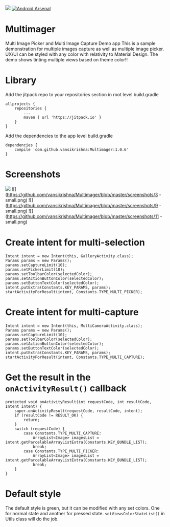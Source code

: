 [![](https://jitpack.io/v/vansikrishna/Multimager.svg)](https://jitpack.io/#vansikrishna/Multimager) [![Android Arsenal](https://img.shields.io/badge/Android%20Arsenal-Multimager-orange.svg?style=flat-square)](https://android-arsenal.com/details/1/5241)

# Multimager
Multi Image Picker and Multi Image Capture Demo app
This is a sample demonstration for multiple images capture as well as multiple image picker. UX/UI can be styled with any color with relativity to Material Design. The demo shows tinting multiple views based on theme color!!

# Library
Add the jitpack repo to your repositories section in root level build.gradle

    allprojects {
        repositories {
            ...
            maven { url 'https://jitpack.io' }
        }
    }

Add the dependencies to the app level build.gradle

    dependencies {
        compile 'com.github.vansikrishna:Multimager:1.0.6'
    }

# Screenshots
![](https://github.com/vansikrishna/Multimager/blob/master/screenshots/demo.gif)
![](https://github.com/vansikrishna/Multimager/blob/master/screenshots/3 - small.png)
![](https://github.com/vansikrishna/Multimager/blob/master/screenshots/9 - small.png)
![](https://github.com/vansikrishna/Multimager/blob/master/screenshots/11 - small.png)

# Create intent for multi-selection
	Intent intent = new Intent(this, GalleryActivity.class);
	Params params = new Params();
	params.setCaptureLimit(10);
	params.setPickerLimit(10);
	params.setToolbarColor(selectedColor);
	params.setActionButtonColor(selectedColor);
	params.setButtonTextColor(selectedColor);
	intent.putExtra(Constants.KEY_PARAMS, params);
	startActivityForResult(intent, Constants.TYPE_MULTI_PICKER);
	
# Create intent for multi-capture
	Intent intent = new Intent(this, MultiCameraActivity.class);
	Params params = new Params();
	params.setCaptureLimit(10);
	params.setToolbarColor(selectedColor);
	params.setActionButtonColor(selectedColor);
	params.setButtonTextColor(selectedColor);
	intent.putExtra(Constants.KEY_PARAMS, params);
	startActivityForResult(intent, Constants.TYPE_MULTI_CAPTURE);

# Get the result in the `onActivityResult()` callback

    protected void onActivityResult(int requestCode, int resultCode, Intent intent) {
        super.onActivityResult(requestCode, resultCode, intent);
        if (resultCode != RESULT_OK) {
            return;
        }
        switch (requestCode) {
            case Constants.TYPE_MULTI_CAPTURE:
                ArrayList<Image> imagesList = intent.getParcelableArrayListExtra(Constants.KEY_BUNDLE_LIST);
                break;
            case Constants.TYPE_MULTI_PICKER:
                ArrayList<Image> imagesList = intent.getParcelableArrayListExtra(Constants.KEY_BUNDLE_LIST);
                break;
        }
    }

# Default style
The default style is green, but it can be modified with any set colors. One for normal state and another for pressed state.
```setViewsColorStateList()``` in Utils class will do the job.
	
